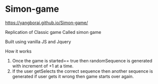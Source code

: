 # Simon-game

https://yangborai.github.io/Simon-game/

Replication of Classic game Called simon game

Built using vanilla JS and Jquery

How it works

1. Once the game is started== true then randomSequence is generated with increment of +1 at a time.
2. If the user getSelects the correct sequence then another sequence is generated if user gets it wrong then game
starts over again.
